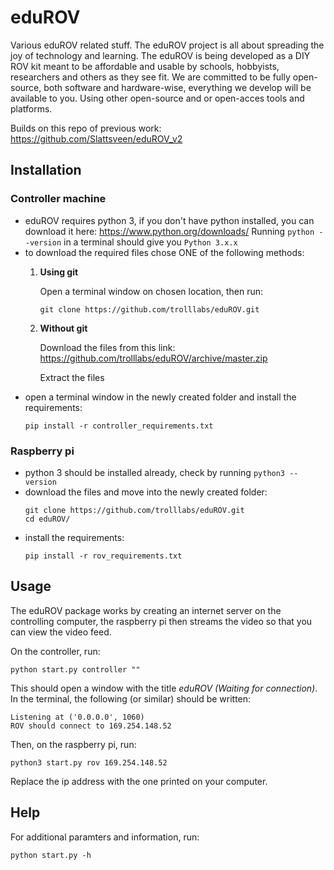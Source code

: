# eduROV
Various eduROV related stuff.
The eduROV project is all about spreading the joy of technology and learning. 
The eduROV is being developed as a DIY ROV kit meant to be affordable and usable by schools, hobbyists, researchers and others as they see fit.
We are committed to be fully open-source, both software and hardware-wise, everything we develop will be available to you. Using other open-source and or open-acces tools and platforms.

Builds on this repo of previous work: https://github.com/Slattsveen/eduROV_v2


## Installation

### Controller machine

- eduROV requires python 3, if you don't have python installed, you can download it here: https://www.python.org/downloads/ Running `python --version` in a terminal should give you `Python 3.x.x`
- to download the required files chose ONE of the following methods:
  1. **Using git**
  
     Open a terminal window on chosen location, then run:
     ```
     git clone https://github.com/trolllabs/eduROV.git
     ```
  2. **Without git**
  
     Download the files from this link: https://github.com/trolllabs/eduROV/archive/master.zip
     
     Extract the files
- open a terminal window in the newly created folder and install the requirements:
    ```
    pip install -r controller_requirements.txt
    ```
    
### Raspberry pi

- python 3 should be installed already, check by running `python3 --version`
- download the files and move into the newly created folder:
  ```
  git clone https://github.com/trolllabs/eduROV.git
  cd eduROV/
  ```
- install the requirements:
  ```
  pip install -r rov_requirements.txt
  ```
  
## Usage

The eduROV package works by creating an internet server on the controlling computer, the raspberry pi then streams the video so that you can view the video feed.

On the controller, run:
```
python start.py controller ""
```
This should open a window with the title _eduROV (Waiting for connection)_. In the terminal, the following (or similar) should be written:
```
Listening at ('0.0.0.0', 1060)
ROV should connect to 169.254.148.52
```
Then, on the raspberry pi, run:
```
python3 start.py rov 169.254.148.52
```
Replace the ip address with the one printed on your computer.

## Help

For additional paramters and information, run:
```
python start.py -h
```